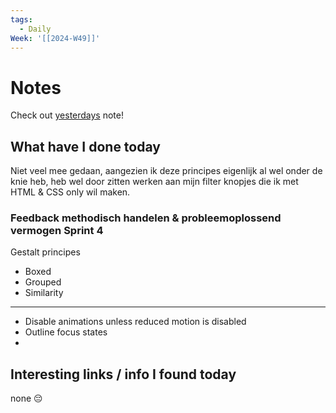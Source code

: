 ```yaml
---
tags:
  - Daily
Week: '[[2024-W49]]'
---
```

# Notes
Check out [yesterdays](2024-12-03) note!
## What have I done today
Niet veel mee gedaan, aangezien ik deze principes eigenlijk al wel onder de knie heb, heb wel door zitten werken aan mijn filter knopjes die ik met HTML & CSS only wil maken.
### Feedback methodisch handelen & probleemoplossend vermogen Sprint 4
Gestalt principes
- Boxed
- Grouped
- Similarity
---
- Disable animations unless reduced motion is disabled
- Outline focus states
- 
## Interesting links / info I found today
none 😔